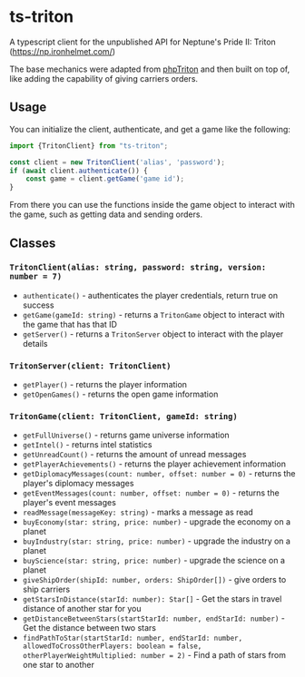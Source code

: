 # ts-triton

A typescript client for the unpublished API for Neptune's Pride II: Triton (https://np.ironhelmet.com/)

The base mechanics were adapted from [phpTriton](https://github.com/wrenoud/phpTriton/) and then built on top of, like
adding the capability of giving carriers orders.

## Usage
You can initialize the client, authenticate, and get a game like the following:
```ts
import {TritonClient} from "ts-triton";

const client = new TritonClient('alias', 'password');
if (await client.authenticate()) {
    const game = client.getGame('game id');
}
```
From there you can use the functions inside the game object to interact with the game, such as getting data and
sending orders.

## Classes
### `TritonClient(alias: string, password: string, version: number = 7)`
* `authenticate()` - authenticates the player credentials, return true on success
* `getGame(gameId: string)` - returns a `TritonGame` object to interact with the game that has that ID
* `getServer()` - returns a `TritonServer` object to interact with the player details

### `TritonServer(client: TritonClient)`
* `getPlayer()` - returns the player information
* `getOpenGames()` - returns the open game information

### `TritonGame(client: TritonClient, gameId: string)`
* `getFullUniverse()` - returns game universe information
* `getIntel()` - returns intel statistics
* `getUnreadCount()` - returns the amount of unread messages
* `getPlayerAchievements()` - returns the player achievement information
* `getDiplomacyMessages(count: number, offset: number = 0)` - returns the player's diplomacy messages
* `getEventMessages(count: number, offset: number = 0)` - returns the player's event messages
* `readMessage(messageKey: string)` - marks a message as read
* `buyEconomy(star: string, price: number)` - upgrade the economy on a planet
* `buyIndustry(star: string, price: number)` - upgrade the industry on a planet
* `buyScience(star: string, price: number)` - upgrade the science on a planet
* `giveShipOrder(shipId: number, orders: ShipOrder[])` - give orders to ship carriers
* `getStarsInDistance(starId: number): Star[]` - Get the stars in travel distance of another star for you
* `getDistanceBetweenStars(startStarId: number, endStarId: number)` - Get the distance between two stars
* `findPathToStar(startStarId: number, endStarId: number, allowedToCrossOtherPlayers: boolean = false,
  otherPlayerWeightMultiplied: number = 2)` - Find a path of stars from one star to another